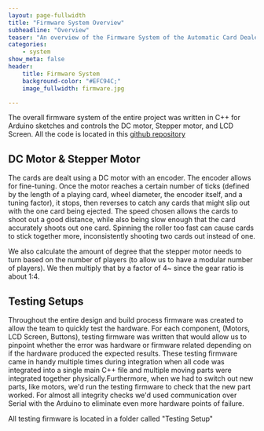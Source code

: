 ```yaml
---
layout: page-fullwidth
title: "Firmware System Overview"
subheadline: "Overview"
teaser: "An overview of the Firmware System of the Automatic Card Dealer."
categories:
    - system
show_meta: false
header:
    title: Firmware System
    background-color: "#EFC94C;"
    image_fullwidth: firmware.jpg

---
```

<!--more-->

The overall firmware system of the entire project was written in C++ for Arduino sketches and controls the DC motor, Stepper motor, and LCD Screen. All the code is located in this [github repository](https://github.com/tlee10333/card-dealer-final-project)

## DC Motor & Stepper Motor

The cards are dealt using a DC motor with an encoder. The encoder allows for fine-tuning. Once the motor reaches a certain number of ticks (defined by the length of a playing card, wheel diameter, the encoder itself, and a tuning factor), it stops, then reverses to catch any cards that might slip out with the one card being ejected. The speed chosen allows the cards to shoot out a good distance, while also being slow enough that the card accurately shoots out one card. Spinning the roller too fast can cause cards to stick together more, inconsistently shooting two cards out instead of one. 

We also calculate the amount of degree that the stepper motor needs to turn based on the number of players (to allow us to have a modular number of players). We then multiply that by a factor of 4~ since the gear ratio is about 1:4. 


## Testing Setups

Throughout the entire design and build process firmware was created to allow the team to quickly test the hardware. For each component, (Motors, LCD Screen, Buttons), testing firmware was written that would allow us to pinpoint whether the error was hardware or firmware related depending on if the hardware produced the expected results. These testing firmware came in handy multiple times during integration when all code was integrated into a single main C++ file and multiple moving parts were integrated together physically.Furthermore, when we had to switch out new parts, like motors, we'd run the testing firmware to check that the new part worked. For almost all integrity checks we'd used communication over Serial with the Arduino to eliminate even more hardware points of failure.

All testing firmware is located in a folder called "Testing Setup"  
